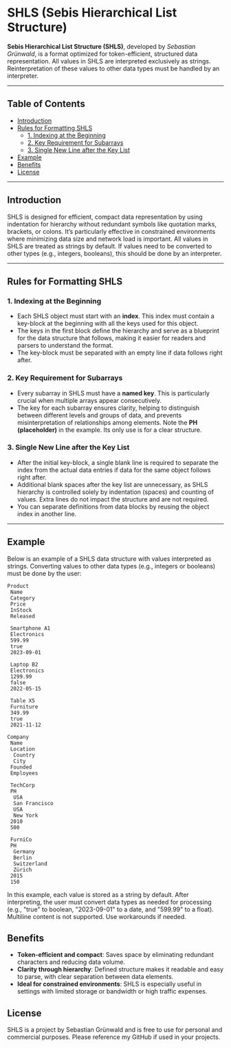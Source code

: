 # SHLS (Sebis Hierarchical List Structure)

**Sebis Hierarchical List Structure (SHLS)**, developed by *Sebastian Grünwald*, is a format optimized for token-efficient, structured data representation. All values in SHLS are interpreted exclusively as strings. Reinterpretation of these values to other data types must be handled by an interpreter.

---

## Table of Contents

- [Introduction](#introduction)
- [Rules for Formatting SHLS](#rules-for-formatting-shls)
  - [1. Indexing at the Beginning](#1-indexing-at-the-beginning)
  - [2. Key Requirement for Subarrays](#2-key-requirement-for-subarrays)
  - [3. Single New Line after the Key List](#3-single-new-line-after-the-key-list)
- [Example](#example)
- [Benefits](#benefits)
- [License](#license)

---

## Introduction

SHLS is designed for efficient, compact data representation by using indentation for hierarchy without redundant symbols like quotation marks, brackets, or colons. It’s particularly effective in constrained environments where minimizing data size and network load is important. All values in SHLS are treated as strings by default. If values need to be converted to other types (e.g., integers, booleans), this should be done by an interpreter.

---

## Rules for Formatting SHLS

### 1. Indexing at the Beginning
- Each SHLS object must start with an **index**. This index must contain a key-block at the beginning with all the keys used for this object.
- The keys in the first block define the hierarchy and serve as a blueprint for the data structure that follows, making it easier for readers and parsers to understand the format.
- The key-block must be separated with an empty line if data follows right after.

### 2. Key Requirement for Subarrays
- Every subarray in SHLS must have a **named key**. This is particularly crucial when multiple arrays appear consecutively.
- The key for each subarray ensures clarity, helping to distinguish between different levels and groups of data, and prevents misinterpretation of relationships among elements. Note the **PH (placeholder)** in the example. Its only use is for a clear structure.

### 3. Single New Line after the Key List
- After the initial key-block, a single blank line is required to separate the index from the actual data entries if data for the same object follows right after.
- Additional blank spaces after the key list are unnecessary, as SHLS hierarchy is controlled solely by indentation (spaces) and counting of values. Extra lines do not impact the structure and are not required.
- You can separate definitions from data blocks by reusing the object index in another line.

---

## Example

Below is an example of a SHLS data structure with values interpreted as strings. Converting values to other data types (e.g., integers or booleans) must be done by the user:

```plaintext
Product
 Name
 Category
 Price
 InStock
 Released

 Smartphone A1
 Electronics
 599.99
 true
 2023-09-01

 Laptop B2
 Electronics
 1299.99
 false
 2022-05-15

 Table X5
 Furniture
 349.99
 true
 2021-11-12

Company
 Name
 Location
  Country
  City
 Founded
 Employees

 TechCorp
 PH
  USA
  San Francisco
  USA
  New York
 2010
 500

 FurniCo
 PH
  Germany
  Berlin
  Switzerland
  Zürich
 2015
 150
```

In this example, each value is stored as a string by default. After interpreting, the user must convert data types as needed for processing (e.g., "true" to boolean, "2023-09-01" to a date, and "599.99" to a float). Multiline content is not supported. Use workarounds if needed.

## Benefits

- **Token-efficient and compact**: Saves space by eliminating redundant characters and reducing data volume.
- **Clarity through hierarchy**: Defined structure makes it readable and easy to parse, with clear separation between data elements.
- **Ideal for constrained environments**: SHLS is especially useful in settings with limited storage or bandwidth or high traffic expenses.

## License

SHLS is a project by Sebastian Grünwald and is free to use for personal and commercial purposes. Please reference my GitHub if used in your projects.

